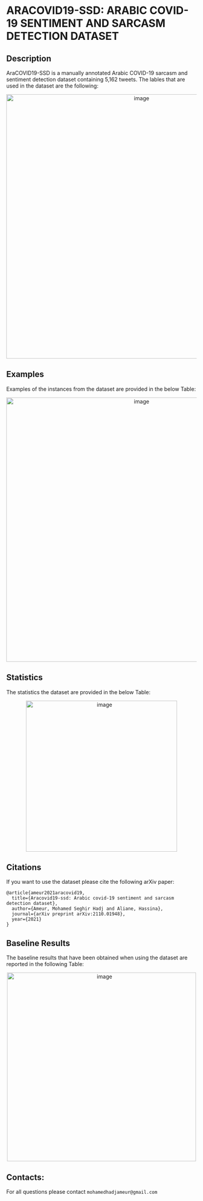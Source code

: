 # ARACOVID19-SSD: ARABIC COVID-19 SENTIMENT AND SARCASM DETECTION DATASET

## Description

AraCOVID19-SSD is a manually annotated Arabic COVID-19 sarcasm and sentiment detection dataset containing 5,162 tweets. The lables that are used in the dataset are the following:


<div align="center">
<img width="700" alt="image" src="https://github.com/user-attachments/assets/353dcbb8-8d61-4c08-8ada-899380df98b4" />
</div>

## Examples

Examples of the instances from the dataset are provided in the below Table: 

<div align="center">
<img width="700"  alt="image" src="https://github.com/user-attachments/assets/8a60869a-f07b-4062-af7c-dfe39e75e237" />
</div>


## Statistics
The statistics the dataset are provided in the below Table: 

<div align="center">
<img width="400" alt="image" src="https://github.com/user-attachments/assets/486f22ff-84cc-4156-8205-2df84cb98947" />
</div>

## Citations
If you want to use the dataset please cite the following arXiv paper:


```
@article{ameur2021aracovid19,
  title={Aracovid19-ssd: Arabic covid-19 sentiment and sarcasm detection dataset},
  author={Ameur, Mohamed Seghir Hadj and Aliane, Hassina},
  journal={arXiv preprint arXiv:2110.01948},
  year={2021}
}
```

## Baseline Results

The baseline results that have been obtained when using the dataset are reported in the following Table:

<div align="center">
<img width="500" alt="image" src="https://github.com/user-attachments/assets/f3ee2c09-12a1-4a98-960f-7be1cd0a5a9d" />
</div>

## Contacts:
For all questions please contact ``mohamedhadjameur@gmail.com`` 

